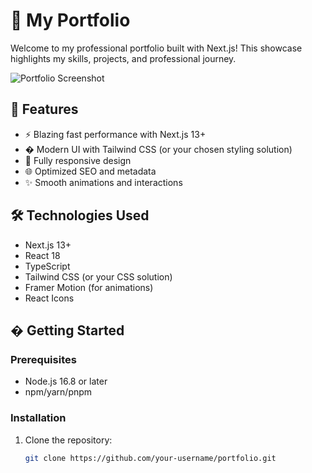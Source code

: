 # 🌟 My Portfolio

Welcome to my professional portfolio built with Next.js! This showcase highlights my skills, projects, and professional journey.

![Portfolio Screenshot](./public/screenshot.png) <!-- Add a screenshot later -->

## 🚀 Features

- ⚡ Blazing fast performance with Next.js 13+
- � Modern UI with Tailwind CSS (or your chosen styling solution)
- 📱 Fully responsive design
- 🌐 Optimized SEO and metadata
- ✨ Smooth animations and interactions

## 🛠️ Technologies Used

- Next.js 13+
- React 18
- TypeScript
- Tailwind CSS (or your CSS solution)
- Framer Motion (for animations)
- React Icons

## � Getting Started

### Prerequisites

- Node.js 16.8 or later
- npm/yarn/pnpm

### Installation

1. Clone the repository:
   ```bash
   git clone https://github.com/your-username/portfolio.git
